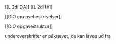 [[L 2di DA]] [[L 2di Ih]]

[[DIO opgavebeskrivelser]]

[[DIO opgavestruktur]]

underoverskrifter er påkrævet, de kan laves ud fra 